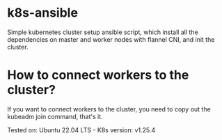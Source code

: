 # k8s-ansible
Simple kubernetes cluster setup ansible script, which install all the dependencies on master and worker nodes with flannel CNI, and init the cluster.

# How to connect workers to the cluster?

If you want to connect workers to the cluster, you need to copy out the kubeadm join command, that's it.


Tested on:
Ubuntu 22.04 LTS - K8s version: v1.25.4